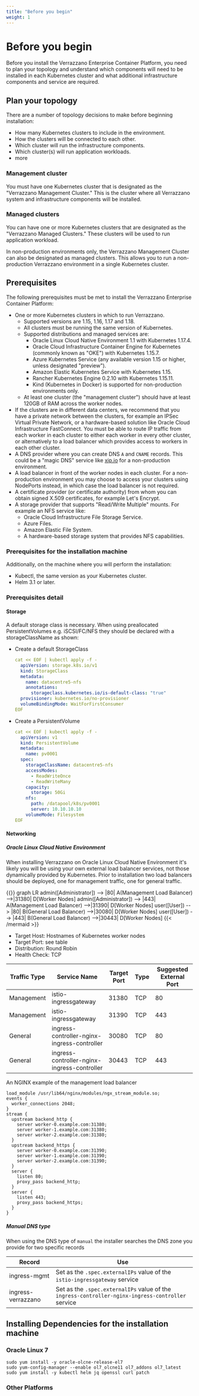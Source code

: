 ```yaml
--- 
title: "Before you begin"
weight: 1
---
```


# Before you begin

Before you install the Verrazzano Enterprise Container Platform, you need to plan your
topology and understand which components will need to be installed in each Kubernetes
cluster and what additional infrastructure components and service are required.

## Plan your topology 

There are a number of topology decisions to make before beginning installation:

* How many Kubernetes clusters to include in the environment.
* How the clusters will be connected to each other.
* Which cluster will run the infrastructure components.
* Which cluster(s) will run application workloads.
* more

### Management cluster

You must have one Kubernetes cluster that is designated as the "Verrazzano Management
Cluster."  This is the cluster where all Verrazzano system and infrastructure 
components will be installed.  

### Managed clusters

You can have one or more Kubernetes clusters that are designated as the "Verrazzano
Managed Clusters."  These clusters will be used to run application workload.

In non-production environments only, the Verrazzano Management Cluster can also be
designated as managed clusters.  This allows you to run a non-production Verrazzano
environment in a single Kubernetes cluster.



## Prerequisites

The following prerequisites must be met to install the Verrazzano Enterprise Container Platform:

* One or more Kubernetes clusters in which to run Verrazzano.  
    * Supported versions are 1.15, 1.16, 1.17 and 1.18.
    * All clusters must be running the same version of Kubernetes.
    * Supported distributions and managed services are:
        * Oracle Linux Cloud Native Environment 1.1 with Kubernetes 1.17.4.
        * Oracle Cloud Infrastructure Container Engine for Kubernetes (commonly known as "OKE")
          with Kubernetes 1.15.7.
        * Azure Kubernetes Service (any available version 1.15 or higher, unless designated "preview").
        * Amazon Elastic Kubernetes Service with Kubernetes 1.15.
        * Rancher Kubernetes Engine 0.2.10 with Kubernetes 1.15.11.
        * Kind (Kubernetes in Docker) is supported for non-production environments only.
    * At least one cluster (the "management cluster") should have at least 120GB of RAM
      across the worker nodes. 
* If the clusters are in different data centers, we recommend that you have a private network
  between the clusters, for example an IPSec Virtual Private Network, or a hardware-based 
  solution like Oracle Cloud Infrastructure FastConnect.  You must be able to route IP traffic
  from each worker in each cluster to either each worker in every other cluster, or alternatively
  to a load balancer which provides access to workers in each other cluster.
* A DNS provider where you can create DNS `A` and `CNAME` records. This could
  be a "magic DNS" service like [xip.io](http://xip.io) for a non-production environment.
* A load balancer in front of the worker nodes in each cluster.  For a non-production environment
  you may choose to access your clusters using NodePorts instead, in which case the load balancer
  is not required.
* A certificate provider (or certificate authority) from whom you can obtain signed X.509 certificates,
  for example Let's Encrypt.
* A storage provider that supports "Read/Write Multiple" mounts.  For example an NFS service like:
    * Oracle Cloud Infrastructure File Storage Service.
    * Azure Files.
    * Amazon Elastic File System.
    * A hardware-based storage system that provides NFS capabilities.

### Prerequisites for the installation machine

Additionally, on the machine where you will perform the installation:

* Kubectl, the same version as your Kubernetes cluster.
* Helm 3.1 or later.


### Prerequisites detail
#### Storage
A default storage class is necessary. When using preallocated PersistentVolumes e.g. iSCSI/FC/NFS
they should be declared with a storageClassName as shown:
* Create a default StorageClass
  ```yaml
  cat << EOF | kubectl apply -f -
    apiVersion: storage.k8s.io/v1
    kind: StorageClass
    metadata:
      name: datacentre5-nfs
      annotations:
        storageclass.kubernetes.io/is-default-class: "true"
    provisioner: kubernetes.io/no-provisioner
    volumeBindingMode: WaitForFirstConsumer
  EOF
  ```
* Create a PersistentVolume
  ```yaml
  cat << EOF | kubectl apply -f -
    apiVersion: v1
    kind: PersistentVolume
    metadata:
      name: pv0001
    spec:
      storageClassName: datacentre5-nfs
      accessModes:
        - ReadWriteOnce
        - ReadWriteMany
      capacity:
        storage: 50Gi
      nfs:
        path: /datapool/k8s/pv0001
        server: 10.10.10.10
      volumeMode: Filesystem
  EOF
  ```

#### Networking

##### Oracle Linux Cloud Native Environment
When installing Verrazzano on Oracle Linux Cloud Native Environment it's likely you will be using your
own external load balancer services, not those dynamically provided by Kubernetes.
Prior to installation two load balancers should be deployed, one for management traffic, one
for general traffic.

{{<mermaid align="left">}}
graph LR
	admin([Administrator]) --> |80| A(Management Load Balancer) -->|31380| D[Worker Nodes]
	admin([Administrator]) --> |443| A(Management Load Balancer) -->|31390| D[Worker Nodes]
	user([User]) --> |80| B(General Load Balancer) -->|30080| D[Worker Nodes]
	user([User]) --> |443| B(General Load Balancer) -->|30443| D[Worker Nodes]
{{< /mermaid >}}

* Target Host: Hostnames of Kubernetes worker nodes
* Target Port: see table
* Distribution: Round Robin
* Health Check: TCP

Traffic Type | Service Name | Target Port | Type | Suggested External Port
 ---|---|---|---|---
Management | istio-ingressgateway | 31380 | TCP | 80
Management | istio-ingressgateway | 31390 | TCP | 443
General | ingress-controller-nginx-ingress-controller | 30080 | TCP | 80
General | ingress-controller-nginx-ingress-controller | 30443 | TCP | 443

An NGINX example of the management load balancer
```
load_module /usr/lib64/nginx/modules/ngx_stream_module.so;
events {
  worker_connections 2048;
}
stream {
  upstream backend_http {
    server worker-0.example.com:31380;
    server worker-1.example.com:31380;
    server worker-2.example.com:31380;
  }
  upstream backend_https {
    server worker-0.example.com:31390;
    server worker-1.example.com:31390;
    server worker-2.example.com:31390;
  }
  server {
    listen 80;
    proxy_pass backend_http;
  }
  server {
    listen 443;
    proxy_pass backend_https;
  }
}
```

##### Manual DNS type
When using the DNS type of `manual` the installer searches the DNS zone you provide for two specific records

Record | Use
---|---
ingress-mgmt | Set as the `.spec.externalIPs` value of the `istio-ingressgateway` service
ingress-verrazzano | Set as the `.spec.externalIPs` value of the `ingress-controller-nginx-ingress-controller` service

## Installing Dependencies for the installation machine
### Oracle Linux 7
```shell script
sudo yum install -y oracle-olcne-release-el7
sudo yum-config-manager --enable ol7_olcne11 ol7_addons ol7_latest
sudo yum install -y kubectl helm jq openssl curl patch
```
### Other Platforms
